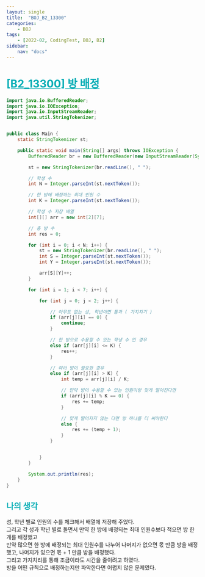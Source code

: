 ```yaml
---
layout: single
title:  "BOJ_B2_13300"
categories: 
    - BOJ
tags: 
    - [2022-02, CodingTest, BOJ, B2]
sidebar:
    nav: "docs"
---
```


# <b><a style="color:#00adb5" href="https://www.acmicpc.net/problem/13300" target=_blank>[B2_13300] 방 배정</a></b>

```java
import java.io.BufferedReader;
import java.io.IOException;
import java.io.InputStreamReader;
import java.util.StringTokenizer;


public class Main {
    static StringTokenizer st;

    public static void main(String[] args) throws IOException {
        BufferedReader br = new BufferedReader(new InputStreamReader(System.in));

        st = new StringTokenizer(br.readLine(), " ");

        // 학생 수
        int N = Integer.parseInt(st.nextToken());

        // 한 방에 배정하는 최대 인원 수
        int K = Integer.parseInt(st.nextToken());

        // 학생 수 저장 배열
        int[][] arr = new int[2][7];

        // 총 방 수
        int res = 0;

        for (int i = 0; i < N; i++) {
            st = new StringTokenizer(br.readLine(), " ");
            int S = Integer.parseInt(st.nextToken());
            int Y = Integer.parseInt(st.nextToken());

            arr[S][Y]++;
        }

        for (int i = 1; i < 7; i++) {

            for (int j = 0; j < 2; j++) {

                // 아무도 없는 성, 학년이면 통과 ( 가지치기 )
                if (arr[j][i] == 0) {
                    continue;
                }

                // 한 방으로 수용할 수 있는 학생 수 인 경우
                else if (arr[j][i] <= K) {
                    res++;
                }

                // 여러 방이 필요한 경우
                else if (arr[j][i] > K) {
                    int temp = arr[j][i] / K;

                    // 만약 방이 수용할 수 있는 인원이랑 맞게 떨어진다면
                    if (arr[j][i] % K == 0) {
                        res += temp;
                    }

                    // 맞게 떨어지지 않는 다면 방 하나를 더 써야한다
                    else {
                        res += (temp + 1);
                    }
                }


            }
        }

        System.out.println(res);
    }
}
```


## <b><a style="color:#00adb5">나의 생각</a></b>
성, 학년 별로 인원의 수를 체크해서 배열에 저장해 주었다.<br>
그리고 각 성과 학년 별로 돌면서 만약 한 방에 배정되는 최대 인원수보다 적으면 방 한개를 배정했고<br>
만약 많으면 한 방에 배정되는 최대 인원수를 나누어 나머지가 없으면 몫 만큼 방을 배정했고, 나머지가 있으면 몫 + 1 만큼 방을 배정했다.<br>
그리고 가지치리를 통해 조금이라도 시간을 줄이려고 하였다.<br>
방을 어떤 규칙으로 배정하는지만 파악한다면 어렵지 않은 문제였다. 